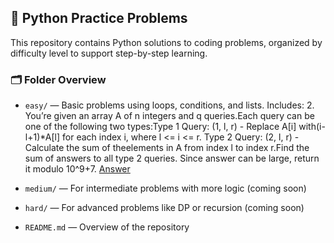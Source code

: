 
## 🐍 Python Practice Problems

This repository contains Python solutions to coding problems, organized by difficulty level to support step-by-step learning.

### 🗂️ Folder Overview

* `easy/` — Basic problems using loops, conditions, and lists.
  Includes:
   2. You’re given an array A of n integers and q queries.Each query can be one of the following two types:Type 1 Query: (1, l, r) - Replace A[i] with(i-l+1)*A[l]
      for each index i, where l <= i <= r. Type 2 Query: (2, l, r) - Calculate the sum of theelements in A from index l to index r.Find the sum of answers to all type 2 queries.
      Since answer can be large, return it modulo 10^9+7.
      [Answer](easy/p1.py)
      

* `medium/` — For intermediate problems with more logic (coming soon)

* `hard/` — For advanced problems like DP or recursion (coming soon)

* `README.md` — Overview of the repository

